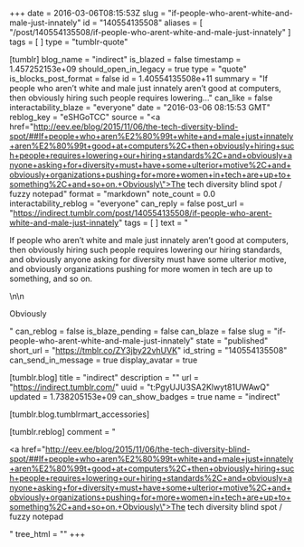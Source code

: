 +++
date = 2016-03-06T08:15:53Z
slug = "if-people-who-arent-white-and-male-just-innately"
id = "140554135508"
aliases = [ "/post/140554135508/if-people-who-arent-white-and-male-just-innately" ]
tags = [ ]
type = "tumblr-quote"

[tumblr]
blog_name = "indirect"
is_blazed = false
timestamp = 1.457252153e+09
should_open_in_legacy = true
type = "quote"
is_blocks_post_format = false
id = 1.40554135508e+11
summary = "If people who aren’t white and male just innately aren’t good at computers, then obviously hiring such people requires lowering..."
can_like = false
interactability_blaze = "everyone"
date = "2016-03-06 08:15:53 GMT"
reblog_key = "eSHGoTCC"
source = "<a href=\"http://eev.ee/blog/2015/11/06/the-tech-diversity-blind-spot/##If+people+who+aren%E2%80%99t+white+and+male+just+innately+aren%E2%80%99t+good+at+computers%2C+then+obviously+hiring+such+people+requires+lowering+our+hiring+standards%2C+and+obviously+anyone+asking+for+diversity+must+have+some+ulterior+motive%2C+and+obviously+organizations+pushing+for+more+women+in+tech+are+up+to+something%2C+and+so+on.+Obviously\">The tech diversity blind spot / fuzzy notepad</a>"
format = "markdown"
note_count = 0.0
interactability_reblog = "everyone"
can_reply = false
post_url = "https://indirect.tumblr.com/post/140554135508/if-people-who-arent-white-and-male-just-innately"
tags = [ ]
text = "<p>If people who aren’t white and male just innately aren’t good at computers, then obviously hiring such people requires lowering our hiring standards, and obviously anyone asking for diversity must have some ulterior motive, and obviously organizations pushing for more women in tech are up to something, and so on.</p>\n\n<p>Obviously</p>"
can_reblog = false
is_blaze_pending = false
can_blaze = false
slug = "if-people-who-arent-white-and-male-just-innately"
state = "published"
short_url = "https://tmblr.co/ZY3jby22vhUVK"
id_string = "140554135508"
can_send_in_message = true
display_avatar = true

[tumblr.blog]
title = "indirect"
description = ""
url = "https://indirect.tumblr.com/"
uuid = "t:PgyUJU3SA2Klwyt81UWAwQ"
updated = 1.738205153e+09
can_show_badges = true
name = "indirect"

[tumblr.blog.tumblrmart_accessories]

[tumblr.reblog]
comment = "<p><a href=\"http://eev.ee/blog/2015/11/06/the-tech-diversity-blind-spot/##If+people+who+aren%E2%80%99t+white+and+male+just+innately+aren%E2%80%99t+good+at+computers%2C+then+obviously+hiring+such+people+requires+lowering+our+hiring+standards%2C+and+obviously+anyone+asking+for+diversity+must+have+some+ulterior+motive%2C+and+obviously+organizations+pushing+for+more+women+in+tech+are+up+to+something%2C+and+so+on.+Obviously\">The tech diversity blind spot / fuzzy notepad</a></p>"
tree_html = ""
+++
